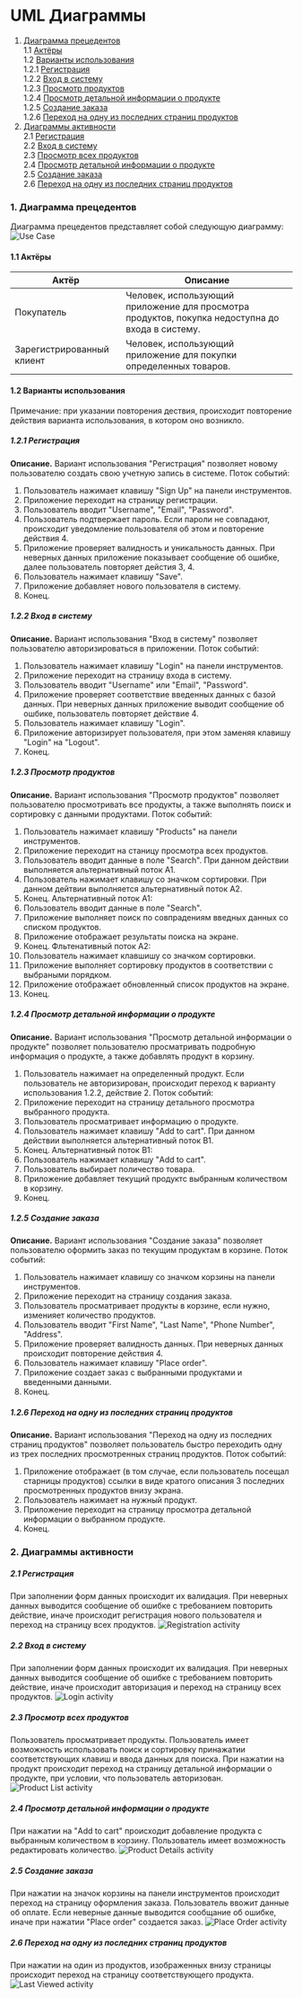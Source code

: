 # UML Диаграммы
1. [Диаграмма прецедентов](#1)<br>
1.1 [Актёры](#1.1)<br>
1.2 [Варианты использования](#1.2)<br>
1.2.1 [Регистрация](#1.2.1)<br>
1.2.2 [Вход в систему](#1.2.2)<br>
1.2.3 [Просмотр продуктов](#1.2.3)<br>
1.2.4 [Просмотр детальной информации о продукте](#1.2.4)<br>
1.2.5 [Создание заказа](#1.2.5)<br>
1.2.6 [Переход на одну из последних страниц продуктов](#1.2.6)<br>
2. [Диаграммы активности](#2)<br>
2.1 [Регистрация](#2.1)<br>
2.2 [Вход в систему](#2.2)<br>
2.3 [Просмотр всех продуктов](#2.3)<br>
2.4 [Просмотр детальной информации о продукте](#2.4)<br>
2.5 [Создание заказа](#2.5)<br>
2.6 [Переход на одну из последних страниц продуктов](#2.6)<br>

### 1. Диаграмма прецедентов<a name="1"></a>
Диаграмма прецедентов представляет собой следующую диаграмму:
![Use Case](https://github.com/s1ovak/PhoneShop/blob/master/Diagrams/UseCase/UseCase.png)
#### 1.1 Актёры<a name="1.1"></a>
Актёр | Описание
--- | ---
Покупатель|Человек, использующий приложение для просмотра продуктов, покупка недоступна до входа в систему.
Зарегистрированный клиент|Человек, использующий приложение для покупки определенных товаров.

#### 1.2 Варианты использования<a name="1.2"></a>
Примечание: при указании повторения дествия, происходит повторение действия варианта использования, в котором оно возникло.
##### 1.2.1 Регистрация<a name="1.2.1"></a>
**Описание.** Вариант использования "Регистрация" позволяет новому пользователю создать свою учетную запись в системе.
Поток событий:
1. Пользователь нажимает клавишу "Sign Up" на панели инструментов.
2. Приложение переходит на страницу регистрации.
3. Пользователь вводит "Username", "Email", "Password".
4. Пользователь подтвержает пароль. Если пароли не совпадают, происходит уведомление пользователя об этом и повторение действия 4.
5. Приложение проверяет валидность и уникальность данных. При неверных данных приложение показывает сообщение об ошибке, далее пользователь повторяет дейстия 3, 4.
6. Пользователь нажимает клавишу "Save".
7. Приложение добавляет нового пользователя в систему.
8. Конец.
##### 1.2.2 Вход в систему<a name="1.2.2"></a>
**Описание.** Вариант использования "Вход в систему" позволяет пользователю авторизироваться в приложении.
Поток событий:
1. Пользователь нажимает клавишу "Login" на панели инструментов.
2. Приложение переходит на страницу входа в систему.
3. Пользователь вводит "Username" или "Email", "Password".
4. Приложение проверяет соответствие введенных данных с базой данных. При неверных данных приложение выводит сообщение об ошбике, пользователь повторяет действие 4. 
5. Пользователь нажимает клавишу "Login".
6. Приложение авторизирует пользователя, при этом заменяя клавишу "Login" на "Logout".
7. Конец.
##### 1.2.3 Просмотр продуктов<a name="1.2.3"></a>
**Описание.** Вариант использования "Просмотр продуктов" позволяет пользователю просмотривать все продукты, а также выполнять поиск и сортировку с данными продуктами.
Поток событий:
1. Пользователь нажимает клавишу "Products" на панели инструментов.
2. Приложение переходит на станицу просмотра всех продуктов.
3. Пользователь вводит данные в поле "Search". При данном действии выполняется альтернативный поток А1.
4. Пользователь нажимает клавишу со значком сортировки. При данном дейтвии выполняется альтернативный поток А2.
5. Конец.
Альтернативный поток А1:
1. Пользователь вводит данные в поле "Search".
2. Приложение выполняет поиск по совпрадениям введных данных со списком продуктов.
3. Приложение отображает результаты поиска на экране.
4. Конец.
Фльтенативный поток А2:
1. Пользователь нажимает клавшишу со значком сортировки.
2. Приложение выполняет сортировку продуктов в соответствии с выбраными порядком.
3. Приложение отображает обновленный список продуктов на экране.
4. Конец.
##### 1.2.4 Просмотр детальной информации о продукте<a name="1.2.4"></a>
**Описание.** Вариант использования "Просмотр детальной информации о продукте" позволяет пользователю просматривать подробную информация о продукте, а также добавлять продукт в корзину.
1. Пользователь нажимает на определенный продукт. Если пользователь не авторизирован, происходит переход к варианту использования 1.2.2, действие 2.
Поток событий:
2. Приложение переходит на страницу детального просмотра выбранного продукта.
3. Пользователь просматривает информацию о продукте.
4. Пользователь нажимает клавишу "Add to cart". При данном действии выполняется альтернативный поток B1.
5. Конец.
Альтернативный поток В1:
1. Пользователь нажимает клавишу "Add to cart".
2. Пользователь выбирает поличество товара.
3. Приложение добавляет текущий продуктс выбранным количеством в корзину.
4. Конец.
##### 1.2.5 Создание заказа<a name="1.2.5"></a> 
**Описание.** Вариант использования "Создание заказа" позволяет пользователю оформить заказ по текущим продуктам в корзине.
Поток событий:
1. Пользователь нажимает клавишу со значком корзины на панели инструментов.
2. Приложение переходит на страницу создания заказа.
3. Пользователь просматривает продукты в корзине, если нужно, изменияет количество продуктов.
4. Пользователь вводит "First Name", "Last Name", "Phone Number", "Address".
5. Приложение проверяет валидность данных. При неверных данных происходит повторение действия 4. 
6. Пользователь нажимает клавишу "Place order".
7. Приложение создает заказ с выбранными продуктами и введенными данными.
8. Конец.
##### 1.2.6 Переход на одну из последних страниц продуктов<a name="1.2.6"></a>
**Описание.** Вариант использования "Переход на одну из последних страниц продуктов" позволяет пользователь быстро переходить одну из трех последних просмотренных страниц продуктов.
Поток событий:
1. Приложение отображает (в том случае, если пользователь посещал старницы продуктов) ссылки в виде кратого описания 3 последних просмотренных продуктов внизу экрана.
2. Пользователь нажимает на нужный продукт.
3. Приложение переходит на страницу просмотра детальной информации о выбранном продукте.
4. Конец.
### 2. Диаграммы активности<a name="2"></a>
##### 2.1 Регистрация<a name="2.1"></a> 
При заполнении форм данных происходит их валидация. При неверных данных выводится сообщение об ошибке с требованием повторить действие, иначе происходит регистрация нового пользователя и переход на страницу всех продуктов.
![Registration activity](https://github.com/s1ovak/PhoneShop/blob/master/Diagrams/Activity/Registration.png)
##### 2.2 Вход в систему<a name="2.2"></a> 
При заполнении форм данных происходит их валидация. При неверных данных выводится сообщение об ошибке с требованием повторить действие, иначе происходит авторизация и переход на страницу всех продуктов.
![Login activity](https://github.com/s1ovak/PhoneShop/blob/master/Diagrams/Activity/Login.png)
##### 2.3 Просмотр всех продуктов<a name="2.3"></a> 
Пользователь просматривает продукты. Пользователь имеет возможность использовать поиск и сортировку принажатии соответствующих клавиш и ввода данных для поиска. При нажатии на продукт происходит переход на страницу детальной информации о продукте, при условии, что пользователь авторизован.
![Product List activity](https://github.com/s1ovak/PhoneShop/blob/master/Diagrams/Activity/ProductList.png)
##### 2.4 Просмотр детальной информации о продукте<a name="2.4"></a>
При нажатии на "Add to cart" происходит добавление продукта с выбранным количеством в корзину. Пользователь имеет возможность редактировать количество.
![Product Details activity](https://github.com/s1ovak/PhoneShop/blob/master/Diagrams/Activity/ProductDetails.png)
##### 2.5 Создание заказа<a name="2.5"></a>
При нажатии на значок корзины на панели инструментов происходит переход на страницу оформления заказа. Пользователь ввожит данные об оплате. Если неверные данные выводится сообщание об ошибке, иначе при нажатии "Place order" создается заказ.
![Place Order activity](https://github.com/s1ovak/PhoneShop/blob/master/Diagrams/Activity/PlaceOrder.png)
##### 2.6 Переход на одну из последних страниц продуктов<a name="2.6"></a>
При нажатии на один из продуктов, изображенных внизу страницы происходит переход на страницу соответствующего продукта.
![Last Viewed activity](https://github.com/s1ovak/PhoneShop/blob/master/Diagrams/Activity/LastViewed.png) 